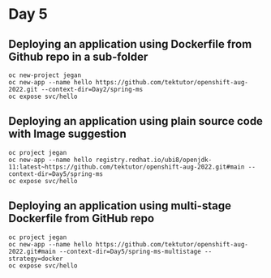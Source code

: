 # Day 5

## Deploying an application using Dockerfile from Github repo in a sub-folder
```
oc new-project jegan
oc new-app --name hello https://github.com/tektutor/openshift-aug-2022.git --context-dir=Day2/spring-ms
oc expose svc/hello
```

## Deploying an application using plain source code with Image suggestion
```
oc project jegan
oc new-app --name hello registry.redhat.io/ubi8/openjdk-11:latest~https://github.com/tektutor/openshift-aug-2022.git#main --context-dir=Day5/spring-ms
oc expose svc/hello
```

## Deploying an application using multi-stage Dockerfile from GitHub repo
```
oc project jegan
oc new-app --name hello https://github.com/tektutor/openshift-aug-2022.git#main --context-dir=Day5/spring-ms-multistage --strategy=docker
oc expose svc/hello
```
